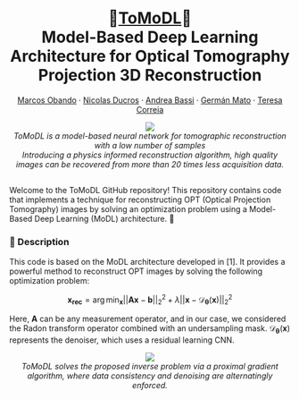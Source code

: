 <h1 align="center">🔬<ins>ToMoDL</ins>🔬<br>Model-Based Deep Learning Architecture for Optical Tomography Projection 3D Reconstruction</h1>
<p align="center">
  <a href="https://www.linkedin.com/in/marcos-obando-22a816170">Marcos Obando</a>
  ·
  <a href="https://www.creatis.insa-lyon.fr/~ducros/WebPage/">Nicolas Ducros</a>
  ·
  <a href="https://scholar.google.com/citations?user=8ZHx3j8AAAAJ&hl=fr">Andrea Bassi</a>
  ·
  <a href="https://scholar.google.com/citations?hl=es&user=LUH06dgAAAAJ&view_op=list_works&sortby=pubdate">Germán Mato</a>
  ·
  <a href="https://scholar.google.com/citations?user=-xtye-QAAAAJ&hl=en">Teresa Correia</a>
</p>

<p align="center">
  <img src="https://raw.githubusercontent.com/marcoso96/ToMoDL/main/images/ComparativeQualitative.png" >
  <br>
  <em>ToMoDL is a model-based neural network for tomographic reconstruction with a low number of samples<br>Introducing a physics informed reconstruction algorithm, high quality images can be recovered from more than 20 times less acquisition data.</em>
</p>

##

Welcome to the ToMoDL GitHub repository! This repository contains code that implements a technique for reconstructing OPT (Optical Projection Tomography) images by solving an optimization problem using a Model-Based Deep Learning (MoDL) architecture. 🌟

### 📝 Description

This code is based on the MoDL architecture developed in [1]. It provides a powerful method to reconstruct OPT images by solving the following optimization problem:

$$ \mathbf{x_{rec}} = \arg\min_{\mathbf{x}} ||\mathbf{A}\mathbf{x} - \mathbf{b}||^2_2 + \lambda ||\mathbf{x}-\mathcal{D}_{\mathbf{\theta}}(\mathbf{x})||^2_2 $$

Here, $\mathbf{A}$ can be any measurement operator, and in our case, we considered the Radon transform operator combined with an undersampling mask. $\mathcal{D}_{\mathbf{\theta}}(\mathbf{x})$ represents the denoiser, which uses a residual learning CNN.
<p align="center">
  <img src="https://raw.githubusercontent.com/marcoso96/ToMoDL/main/images/Algorithm.png" >
  <br>
  <em>ToMoDL solves the proposed inverse problem via a proximal gradient algorithm, where data consistency and denoising are alternatingly enforced. </em>
</p>
<!-- 
### 📦 Dependencies

The code relies on the Torch Radon library, developed by Ronchetti [2], for implementing the Radon forward and backward operators. To install it, you can use the following command:

```shell script
wget -qO- https://raw.githubusercontent.com/matteo-ronchetti/torch-radon/master/auto_install.py  | python -
```

Please note that Torch Radon has some compatibility issues with PyTorch versions above 1.7. We recommend creating a virtual environment with PyTorch version between 1.5 and 1.7. Python 3.8 should work fine. -->

## 📂 Installation

We encourage to create a custom virtual environment for running ToMoDL with the following instructions:

```
conda create --name tomodl python=3.8
```

Install required packages using pip inside venv:

```
pip install -r requirements.txt
```

### 📚 OPT Datasets

The ToMoDL architecture can be trained using the OPT datasets stored in the `DataOPT` folder. These datasets consist of transmitted projection images of live zebrafish at different days post fertilization (dpf). Each dataset comprises a series of 888 sinograms `y` of shape `D x θ`, sampled at 720 angle steps (0.5 degrees per step) with an 880-pixel detector, where each pixel is evenly spaced by 1.3 μm.

To ensure compatibility with Torch Radon operators, sinograms are resized to 640 angle steps, making them a multiple of 16 projections. The image preprocessing involves registering opposite pairs to correct the axis of rotation's shift with respect to the detector. 

NOTE: In order to test out the reconstruction algorithm itself, we provide a preprocessed dataset at the folder `datasets`, which contains fully sampled reconstructions for ground truth (FBP) and x20 undersampled reconstructions (FBP for comparison and unfiltered reconstruction for input).

## Demo

Under the Lightning framework, using ToMoDL consists in three main modules for dataloading, model and training setting. Minimal configuration are provided within dictionaries at `config.py`. We'll directly import a default configuration for L=8 layers, K=8 iterations ToMoDL and train the model. We can configure [Weights and Biases](https://wandb.ai/site) to monitor the training:

```python
from tomodl.training import train_utilities as trutils
from tomodl.config import model_system_dict, trainer_system_dict, dataloader_system_dict
import wandb

wandb.init()
default_configs = {'trainer_kwdict': trainer_dict,
                    'dataloader_kwdict' : dataloader_dict,
                    'model_system_kwdict': model_system_dict}

trainer = trutils.TrainerSystem(**default_configs)
trainer.train_model()
```
With the saved model, we can easily perform reconstructions loading the artifacts from W&B or the corresponding checkpoint file. We'll load the test dataset to asess its performance:

```python
from models.models_system import MoDLReconstructor
import matplotlib.pyplot as plt

# Load model
artifact_tomodl = run.use_artifact('path/to/artifact', type='model')
artifact_tomodl_dir = artifact_tomodl.download()
model_tomodl = MoDLReconstructor.load_from_checkpoint(Path(artifact_tomodl_dir) / "model.ckpt", kw_dictionary_model_system = model_system_dict)

# Load dataset
dataset_dict = {'root_folder' : 'path/to/test/dataset/', # In our case, datasets/x20/140315_3dpf_body_20
                'acceleration_factor' : 20,
                'transform' : None}
test_dataset = dlutils.ReconstructionDataset(**dataset_dict)
test_dataloader = DataLoader(test_dataset, 
                            batch_size = 1,
                            shuffle = False,
                            num_workers = 0)

# Extract image from dataloader and move it to CPU after processing
us_unfil_im, us_fil_im, fs_fil_im = next(iter(test_dataloader)) # Unfiltered undersampled and filtered undersampled and fully sampled FBP
image_tomodl = model_tomodl(us_unfil_im.to(device))['dc'+str(model_tomodl.model.K)][0,0,...].detach().cpu().numpy() #
```

## Further configuration

With modules built on top of [PyTorch Lightning ⚡](https://lightning.ai/docs/pytorch/stable/), `config.py` dictionaries enable us to explore useful strategies for iterative networks such as stochastic weights averaging, custom batch accumulation, parallelization across multiple devices among others. Here we show the default configuration for our training, where we extended its trainer in order to perform K-folding and resume training from previous folds. A further exploration of these features can be found at the `scripts` folder.

```python
lightning_trainer_dict = {'max_epochs': 40,
                            'log_every_n_steps': 10,
                            'check_val_every_n_epoch': 1,
                            'gradient_clip_val' : 0.5,
                            'accelerator' : 'gpu', 
                            'devices' : 1,
                            'fast_dev_run' : False,
                            'default_root_dir': model_folder}

trainer_dict = {'lightning_trainer_dict': lightning_trainer_dict,
                'use_k_folding': True, 
                'track_checkpoints': True,
                'epoch_number_checkpoint': 10,
                'use_swa' : False,
                'use_accumulate_batches': False,
                'k_fold_number_datasets': 3,
                'use_logger' : True,
                'logger_dict': logger_dict,
                'track_default_checkpoints'  : True,
                'use_auto_lr_find': False,
                'batch_accumulate_number': 3,
                'use_mixed_precision': False,
                'batch_accumulation_start_epoch': 0, 
                'profiler': profiler, 
                'restore_fold': False,
                'resume': False}

```

## 📚 References

[1] MoDL: Model-Based Deep Learning Architecture for Inverse Problems by H.K. Aggarwal, M.P Mani, and Mathews Jacob in IEEE Transactions on Medical Imaging, 2018.

[2] Ronchetti, M. (2020). Torchradon: Fast differentiable routines for computed tomography. arXiv preprint arXiv:2009.14788.

Explore the code and have fun reconstructing optical tomography projections with ToMoDL! If you have any questions or suggestions, feel free to reach out. 🤗🚀
